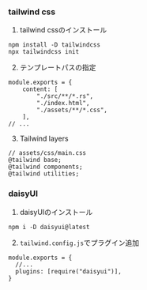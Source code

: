 ### tailwind css

1. tailwind cssのインストール
```
npm install -D tailwindcss
npx tailwindcss init
```

2. テンプレートパスの指定
```
module.exports = {
    content: [
        "./src/**/*.rs",
        "./index.html",
        "./assets/**/*.css",
    ],
// ...
```

3. Tailwind layers

```
// assets/css/main.css
@tailwind base;
@tailwind components;
@tailwind utilities;
```


### daisyUI

1. daisyUIのインストール
```
npm i -D daisyui@latest
```

2. `tailwind.config.js`でプラグイン追加
```
module.exports = {
  //...
  plugins: [require("daisyui")],
}
```
